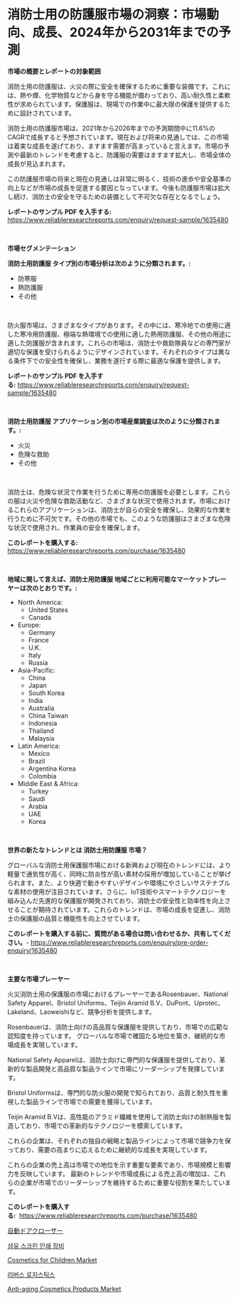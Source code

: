 <p><h1>消防士用の防護服市場の洞察：市場動向、成長、2024年から2031年までの予測</h1></p><p><strong>市場の概要とレポートの対象範囲</strong></p>
<p><p>消防士用の防護服は、火災の際に安全を確保するために重要な装備です。これには、熱や煙、化学物質などから身を守る機能が備わっており、高い耐久性と柔軟性が求められています。保護服は、現場での作業中に最大限の保護を提供するために設計されています。</p><p>消防士用の防護服市場は、2021年から2026年までの予測期間中に11.6%のCAGRで成長すると予想されています。現在および将来の見通しでは、この市場は着実な成長を遂げており、ますます需要が高まっていると言えます。市場の予測や最新のトレンドを考慮すると、防護服の需要はますます拡大し、市場全体の成長が見込まれます。</p><p>この防護服市場の将来と現在の見通しは非常に明るく、技術の進歩や安全基準の向上などが市場の成長を促進する要因となっています。今後も防護服市場は拡大し続け、消防士の安全を守るための装備として不可欠な存在となるでしょう。</p></p>
<p><strong>レポートのサンプル PDF を入手する:</strong> <a href="https://www.reliableresearchreports.com/enquiry/request-sample/1635480">https://www.reliableresearchreports.com/enquiry/request-sample/1635480</a></p>
<p>&nbsp;</p>
<p><strong>市場セグメンテーション</strong></p>
<p><strong>消防士用防護服 タイプ別の市場分析は次のように分類されます。:</strong></p>
<p><ul><li>防寒服</li><li>熱防護服</li><li>その他</li></ul></p>
<p>&nbsp;</p>
<p><p>防火服市場は、さまざまなタイプがあります。その中には、寒冷地での使用に適した寒冷用防護服、極端な熱環境での使用に適した熱用防護服、その他の用途に適した防護服が含まれます。これらの市場は、消防士や救助隊員などの専門家が適切な保護を受けられるようにデザインされています。それぞれのタイプは異なる条件下での安全性を確保し、業務を遂行する際に最適な保護を提供します。</p></p>
<p><strong>レポートのサンプル PDF を入手する:</strong>&nbsp;<a href="https://www.reliableresearchreports.com/enquiry/request-sample/1635480">https://www.reliableresearchreports.com/enquiry/request-sample/1635480</a></p>
<p>&nbsp;</p>
<p><strong> 消防士用防護服 アプリケーション別の市場産業調査は次のように分類されます。:</strong></p>
<p><ul><li>火災</li><li>危険な救助</li><li>その他</li></ul></p>
<p>&nbsp;</p>
<p><p>消防士は、危険な状況で作業を行うために専用の防護服を必要とします。これらの服は火災や危険な救助活動など、さまざまな状況で使用されます。市場におけるこれらのアプリケーションは、消防士が自らの安全を確保し、効果的な作業を行うために不可欠です。その他の市場でも、このような防護服はさまざまな危険な状況で使用され、作業員の安全を確保します。</p></p>
<p><strong>このレポートを購入する:</strong>&nbsp; <a href="https://www.reliableresearchreports.com/purchase/1635480">https://www.reliableresearchreports.com/purchase/1635480</a></p>
<p>&nbsp;</p>
<p><strong>地域に関して言えば、消防士用防護服 地域ごとに利用可能なマーケットプレーヤーは次のとおりです。:</strong></p>
<p><ul>
    <li>
        North America:
        <ul>
            <li>United States</li>
            <li>Canada</li>
        </ul>
    </li>
    <li>
        Europe:
        <ul>
            <li>Germany</li>
            <li>France</li>
            <li>U.K.</li>
            <li>Italy</li>
            <li>Russia</li>
        </ul>
    </li>
    <li>
        Asia-Pacific:
        <ul>
            <li>China</li>
            <li>Japan</li>
            <li>South Korea</li>
            <li>India</li>
            <li>Australia</li>
            <li>China Taiwan</li>
            <li>Indonesia</li>
            <li>Thailand</li>
            <li>Malaysia</li>
        </ul>
    </li>
    <li>
        Latin America:
        <ul>
            <li>Mexico</li>
            <li>Brazil</li>
            <li>Argentina Korea</li>
            <li>Colombia</li>
        </ul>
    </li>
    <li>
        Middle East & Africa:
        <ul>
            <li>Turkey</li>
            <li>Saudi</li>
            <li>Arabia</li>
            <li>UAE</li>
            <li>Korea</li>
        </ul>
    </li>
    </ul></p>
<p>&nbsp;</p>
<p><strong>世界の新たなトレンドとは 消防士用防護服 市場？</strong></p>
<p><p>グローバルな消防士用保護服市場における新興および現在のトレンドには、より軽量で通気性が高く、同時に防炎性が高い素材の採用が増加していることが挙げられます。また、より快適で動きやすいデザインや環境にやさしいサステナブルな素材の使用が注目されています。さらに、IoT技術やスマートテクノロジーを組み込んだ先進的な保護服が開発されており、消防士の安全性と効率性を向上させることが期待されています。これらのトレンドは、市場の成長を促進し、消防士の保護服の品質と機能性を向上させています。</p></p>
<p><strong>このレポートを購入する前に、質問がある場合は問い合わせるか、共有してください。</strong>- <a href="https://www.reliableresearchreports.com/enquiry/pre-order-enquiry/1635480">https://www.reliableresearchreports.com/enquiry/pre-order-enquiry/1635480</a></p>
<p>&nbsp;</p>
<p><strong>主要な市場プレーヤー</strong></p>
<p><p>火災消防士用の保護服の市場におけるプレーヤーであるRosenbauer、National Safety Apparel、Bristol Uniforms、Teijin Aramid B.V、DuPont、Uprotec、Lakeland、Laoweishiなど、競争分析を提供します。 </p><p>Rosenbauerは、消防士向けの高品質な保護服を提供しており、市場での広範な認知度を持っています。 グローバルな市場で確固たる地位を築き、継続的な市場成長を実現しています。 </p><p>National Safety Apparelは、消防士向けに専門的な保護服を提供しており、革新的な製品開発と高品質な製品ラインで市場にリーダーシップを発揮しています。 </p><p>Bristol Uniformsは、専門的な防火服の開発で知られており、品質と耐久性を重視した製品ラインで市場での需要を獲得しています。 </p><p>Teijin Aramid B.Vは、高性能のアラミド繊維を使用して消防士向けの耐熱服を製造しており、市場での革新的なテクノロジーを模索しています。 </p><p>これらの企業は、それぞれの独自の戦略と製品ラインによって市場で競争力を保っており、需要の高まりに応えるために継続的な成長を実現しています。 </p><p>これらの企業の売上高は市場での地位を示す重要な要素であり、市場規模と影響力を反映しています。 最新のトレンドや市場成長による売上高の増加は、これらの企業が市場でのリーダーシップを維持するために重要な役割を果たしています。</p></p>
<p><strong>このレポートを購入する:</strong>&nbsp;&nbsp;<a href="https://www.reliableresearchreports.com/purchase/1635480">https://www.reliableresearchreports.com/purchase/1635480</a></p>
<p><p><a href="https://medium.com/@alliegrater55/%E8%87%AA%E5%8B%95%E3%83%89%E3%82%A2%E3%82%AF%E3%83%AD%E3%83%BC%E3%82%B6%E3%83%BC%E5%B8%82%E5%A0%B4%E5%B1%95%E6%9C%9B-%E6%A5%AD%E7%95%8C%E3%81%AE%E6%A6%82%E8%A6%81%E3%81%A8%E4%BA%88%E6%B8%AC-2024%E5%B9%B4%E3%81%8B%E3%82%892031%E5%B9%B4-b1989e70f5a5">自動ドアクローザー</a></p><p><a href="https://github.com/vs2869dizt0/Market-Research-Report-List-1/blob/main/30828846044.md">섬유 스크린 인쇄 장비</a></p><p><a href="https://github.com/shotows/Market-Research-Report-List-1/blob/main/cosmetics-for-children-market.md">Cosmetics for Children Market</a></p><p><a href="https://github.com/Howaoole34545/Market-Research-Report-List-1/blob/main/97267536045.md">리버스 로지스틱스</a></p><p><a href="https://github.com/Sinjinluong3e0awx2m195k76/Market-Research-Report-List-1/blob/main/anti-aging-cosmetics-products-market.md">Anti-aging Cosmetics Products Market</a></p></p>